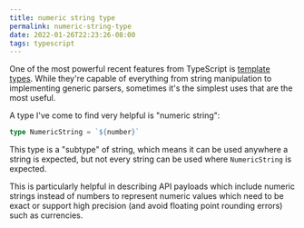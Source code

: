 ```yaml
---
title: numeric string type
permalink: numeric-string-type
date: 2022-01-26T22:23:26-08:00
tags: typescript
---
```


One of the most powerful recent features from TypeScript is [template types].
While they're capable of everything from string manipulation to implementing
generic parsers, sometimes it's the simplest uses that are the most useful.

A type I've come to find very helpful is "numeric string":

```typescript
type NumericString = `${number}`
```

This type is a "subtype" of string, which means it can be used anywhere a string
is expected, but not every string can be used where `NumericString` is expected.

This is particularly helpful in describing API payloads which include numeric
strings instead of numbers to represent numeric values which need to be exact or
support high precision (and avoid floating point rounding errors) such as
currencies.

[template types]:
  https://www.typescriptlang.org/docs/handbook/2/template-literal-types.html
